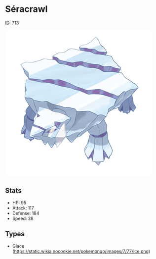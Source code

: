 # Séracrawl


ID: 713

![](https://raw.githubusercontent.com/PokeAPI/sprites/master/sprites/pokemon/other/official-artwork/713.png "Séracrawl")

## Stats


 - HP: 95
 - Attack: 117
 - Defense: 184
 - Speed: 28

## Types


 - Glace (https://static.wikia.nocookie.net/pokemongo/images/7/77/Ice.png)
